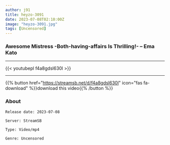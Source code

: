 ```yaml
---
author: j91
title: heyzo-3091
date: 2023-07-08T02:10:00Z
image: "heyzo-3091.jpg"
tags: [Uncensored]
---
```


### Awesome Mistress -Both-having-affairs Is Thrilling!- – Ema Kato
___

{{< youtubepl f4a8gdsl630l >}}
___

{{% button href="https://streamsb.net/d/f4a8gdsl630l" icon="fas fa-download" %}}download this video{{% /button %}}
### About

`Release date: 2023-07-08`

`Server: StreamSB`

`Type: Video/mp4`

`Genre:	Uncensored`